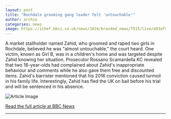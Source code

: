 ```yaml
---
layout: post
title: "Rochdale grooming gang leader felt 'untouchable'"
author: archie
categories: news
image: https://ichef.bbci.co.uk/news/1024/branded_news/f515/live/a93af500-9dff-11f0-aa3e-9130eeae6609.jpg
---
```

A market stallholder named Zahid, who groomed and raped two girls in Rochdale, believed he was "almost untouchable," the court heard. One victim, known as Girl B, was in a children's home and was targeted despite Zahid knowing her situation. Prosecutor Rossano Scamardella KC revealed that two 16-year-olds had complained about Zahid's inappropriate behaviour and comments while he also gave them free and discounted items. Zahid's barrister mentioned that his 2016 conviction caused turmoil in his family life. Interestingly, Zahid has fled the UK on bail before his trial and will be sentenced in his absence.

![Article Image](https://ichef.bbci.co.uk/news/1024/branded_news/f515/live/a93af500-9dff-11f0-aa3e-9130eeae6609.jpg)

[Read the full article at BBC News](https://www.bbc.com/news/articles/c306r55j9z1o?at_medium=RSS&at_campaign=rss)

---
